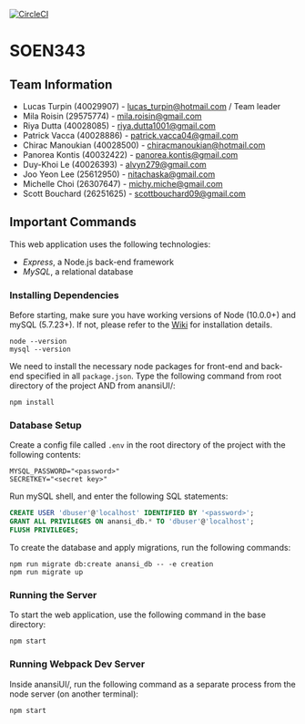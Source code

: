 [![CircleCI](https://circleci.com/gh/Lercerss/SOEN343.svg?style=svg&circle-token=3131703e1b64c29ce735053475a6c3c55a68436c)](https://circleci.com/gh/Lercerss/SOEN343)

# SOEN343

## Team Information

-   Lucas Turpin (40029907) - lucas_turpin@hotmail.com / Team leader
-   Mila Roisin (29575774) - mila.roisin@gmail.com
-   Riya Dutta (40028085) - riya.dutta1001@gmail.com
-   Patrick Vacca (40028886) - patrick.vacca04@gmail.com
-   Chirac Manoukian (40028500) - chiracmanoukian@hotmail.com
-   Panorea Kontis (40032422) - panorea.kontis@gmail.com
-   Duy-Khoi Le (40026393) - alvyn279@gmail.com
-   Joo Yeon Lee (25612950) - nitachaska@gmail.com
-   Michelle Choi (26307647) - michy.miche@gmail.com
-   Scott Bouchard (26251625) - scottbouchard09@gmail.com

## Important Commands

This web application uses the following technologies:

-   _Express_, a Node.js back-end framework
-   _MySQL_, a relational database

### Installing Dependencies

Before starting, make sure you have working versions of Node (10.0.0+) and mySQL (5.7.23+). If not, please refer to the [Wiki](https://github.com/Lercerss/SOEN343/wiki/First-Time-Setup-Information) for installation details.

```
node --version
mysql --version
```

We need to install the necessary node packages for front-end and back-end specified in all `package.json`. Type the following command from root directory of the project AND from anansiUI/:

```
npm install
```

### Database Setup

Create a config file called `.env` in the root directory of the project with the following contents:

```dosini
MYSQL_PASSWORD="<password>"
SECRETKEY="<secret key>"
```

Run mySQL shell, and enter the following SQL statements:

```SQL
CREATE USER 'dbuser'@'localhost' IDENTIFIED BY '<password>';
GRANT ALL PRIVILEGES ON anansi_db.* TO 'dbuser'@'localhost';
FLUSH PRIVILEGES;
```

To create the database and apply migrations, run the following commands:

```Shell
npm run migrate db:create anansi_db -- -e creation
npm run migrate up
```

### Running the Server

To start the web application, use the following command in the base directory:

```
npm start
```

### Running Webpack Dev Server

Inside anansiUI/, run the following command as a separate process from the node server (on another terminal):

```
npm start
```
